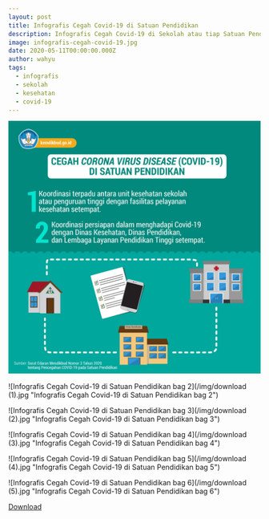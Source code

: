 ```yaml
---
layout: post
title: Infografis Cegah Covid-19 di Satuan Pendidikan
description: Infografis Cegah Covid-19 di Sekolah atau tiap Satuan Pendidikan
image: infografis-cegah-covid-19.jpg
date: 2020-05-11T00:00:00.000Z
author: wahyu
tags:
  - infografis
  - sekolah
  - kesehatan
  - covid-19
---
```

![Infografis Cegah Covid-19 di Satuan Pendidikan](/img/infografis-cegah-covid-19.jpg "Infografis Cegah Covid-19 di Satuan Pendidikan")

![Infografis Cegah Covid-19 di Satuan Pendidikan bag 2](/img/download (1).jpg "Infografis Cegah Covid-19 di Satuan Pendidikan bag 2")

![Infografis Cegah Covid-19 di Satuan Pendidikan bag 3](/img/download (2).jpg "Infografis Cegah Covid-19 di Satuan Pendidikan bag 3")

![Infografis Cegah Covid-19 di Satuan Pendidikan bag 4](/img/download (3).jpg "Infografis Cegah Covid-19 di Satuan Pendidikan bag 4")

![Infografis Cegah Covid-19 di Satuan Pendidikan bag 5](/img/download (4).jpg "Infografis Cegah Covid-19 di Satuan Pendidikan bag 5")

![Infografis Cegah Covid-19 di Satuan Pendidikan bag 6](/img/download (5).jpg "Infografis Cegah Covid-19 di Satuan Pendidikan bag 6")

<p>
<a class="button download" href="/img/SE Corona SatPend.pdf">Download</a>
  </p>
